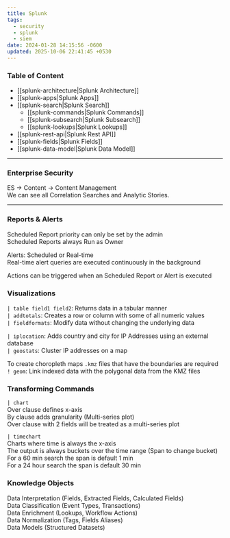 ```yaml
---
title: Splunk
tags:
  - security
  - splunk
  - siem
date: 2024-01-28 14:15:56 -0600
updated: 2025-10-06 22:41:45 +0530
---
```


### Table of Content

- [[splunk-architecture|Splunk Architecture]]
- [[splunk-apps|Splunk Apps]]
- [[splunk-search|Splunk Search]]
	- [[splunk-commands|Splunk Commands]]
	- [[splunk-subsearch|Splunk Subsearch]]
	- [[splunk-lookups|Splunk Lookups]]
- [[splunk-rest-api|Splunk Rest API]]
- [[splunk-fields|Splunk Fields]]
- [[splunk-data-model|Splunk Data Model]]

---

### Enterprise Security
ES → Content → Content Management  
We can see all Correlation Searches and Analytic Stories.  

---

### Reports & Alerts

Scheduled Report priority can only be set by the admin  
Scheduled Reports always Run as Owner

Alerts: Scheduled or Real-time  
Real-time alert queries are executed continuously in the background   

Actions can be triggered when an Scheduled Report or Alert is executed  

### Visualizations

`| table field1 field2`: Returns data in a tabular manner  
`| addtotals`: Creates a row or column with some of all numeric values  
`| fieldformats`: Modify data without changing the underlying data  

`| iplocation`: Adds country and city for IP Addresses using an external database  
`| geostats`: Cluster IP addresses on a map

To create choropleth maps `.kmz` files that have the boundaries are required  
`! geom`: Link indexed data with the polygonal data from the KMZ files

### Transforming Commands

`| chart`  
Over clause defines x-axis  
By clause adds granularity (Multi-series plot)  
Over clause with 2 fields will be treated as a multi-series plot

`| timechart`  
Charts where time is always the x-axis  
The output is always buckets over the time range (Span to change bucket)    
For a 60 min search the span is default 1 min  
For a 24 hour search the span is default 30 min

### Knowledge Objects

Data Interpretation (Fields, Extracted Fields, Calculated Fields)  
Data Classification (Event Types, Transactions)  
Data Enrichment (Lookups, Workflow Actions)  
Data Normalization (Tags, Fields Aliases)  
Data Models (Structured Datasets)
